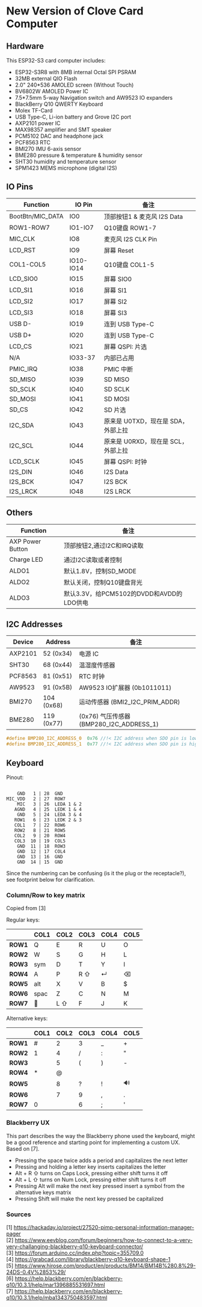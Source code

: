 # New Version of Clove Card Computer

## Hardware

This ESP32-S3 card computer includes:

* ESP32-S3R8 with 8MB internal Octal SPI PSRAM
* 32MB external QIO Flash
* 2.0" 240*536 AMOLED screen (Without Touch)
* BV6802W AMOLED Power IC
* 7.5*7.5mm 5-way Navigation switch and AW9523 IO expanders
* BlackBerry Q10 QWERTY Keyboard
* Molex TF-Card
* USB Type-C, Li-ion battery and Grove I2C port
* AXP2101 power IC
* MAX98357 amplifier and SMT speaker
* PCM5102 DAC and headphone jack
* PCF8563 RTC
* BMI270 IMU 6-axis sensor
* BME280 pressure & temperature & humidity sensor
* SHT30 humidity and temperature sensor
* SPM1423 MEMS microphone (digital I2S)


## IO Pins


| Function | IO Pin | 备注 |
| -- | -- | -- |
| BootBtn/MIC_DATA | IO0 | 顶部按钮1 & 麦克风 I2S Data |
| ROW1-ROW7 | IO1-IO7 | Q10键盘 ROW1-7 |
| MIC_CLK | IO8 | 麦克风 I2S CLK Pin |
| LCD_RST | IO9 | 屏幕 Reset |
| COL1-COL5 | IO10-IO14 | Q10键盘 COL1-5 |
| LCD_SIO0 | IO15 | 屏幕 SIO0 |
| LCD_SI1  | IO16 | 屏幕 SI1 |
| LCD_SI2  | IO17 | 屏幕 SI2 |
| LCD_SI3  | IO18 | 屏幕 SI3 |
| USB D- | IO19 | 连到 USB Type-C |
| USB D+ | IO20 | 连到 USB Type-C |
| LCD_CS | IO21 | 屏幕 QSPI: 片选 |
| N/A | IO33-37 | 内部已占用 |
| PMIC_IRQ | IO38 | PMIC 中断 |
| SD_MISO | IO39 | SD MISO |
| SD_SCLK | IO40 | SD SCLK |
| SD_MOSI | IO41 | SD MOSI |
| SD_CS   | IO42 | SD 片选 |
| I2C_SDA | IO43 | 原来是 U0TXD，现在是 SDA，外部上拉 |
| I2C_SCL | IO44 | 原来是 U0RXD，现在是 SCL，外部上拉 |
| LCD_SCLK| IO45 | 屏幕 QSPI: 时钟 |
| I2S_DIN | IO46 | I2S Data |
| I2S_BCK | IO47 | I2S BCK  |
| I2S_LRCK| IO48 | I2S LRCK |

## Others


| Function | 备注 |
| -- | -- |
| AXP Power Button | 顶部按钮2,通过I2C和IRQ读取 |
| Charge LED | 通过I2C读取或者控制 |
| ALDO1 | 默认1.8V，控制SD_MODE |
| ALDO2 | 默认关闭，控制Q10键盘背光 |
| ALDO3 | 默认3.3V，给PCM5102的DVDD和AVDD的LDO供电 |

## I2C Addresses


| Device | Address | 备注 |
| -- | -- | -- |
| AXP2101 | 52 (0x34)  | 电源 IC |
| SHT30   | 68 (0x44)  | 温湿度传感器 |
| PCF8563 | 81 (0x51)  | RTC 时钟 |
| AW9523  | 91 (0x5B)  | AW9523 IO扩展器 (0b1011011) |
| BMI270  | 104 (0x68) |  运动传感器 (BMI2_I2C_PRIM_ADDR) |
| BME280  | 119 (0x77) | (0x76) 气压传感器 (BMP280_I2C_ADDRESS_1) |

```C
#define BMP280_I2C_ADDRESS_0  0x76 //!< I2C address when SDO pin is low
#define BMP280_I2C_ADDRESS_1  0x77 //!< I2C address when SDO pin is high
```

## Keyboard


Pinout:
```

    GND   1 | 28  GND
MIC_VDD   2 | 27  ROW7
    MIC   3 | 26  LEDA 1 & 2
   AGND   4 | 25  LEDK 1 & 4
    GND   5 | 24  LEDA 3 & 4
   ROW1   6 | 23  LEDK 2 & 3
   COL1   7 | 22  ROW6
   ROW2   8 | 21  ROW5
   COL2   9 | 20  ROW4
   COL3  10 | 19  COL5
    GND  11 | 18  ROW3
    GND  12 | 17  COL4
    GND  13 | 16  GND
    GND  14 | 15  GND
```

Since the numbering can be confusing (is it the plug or the receptacle?), see footprint below for clarification.


### Column/Row to key matrix

Copied from [3]

Regular keys:

|          | COL1 | COL2 | COL3 | COL4 | COL5 | 
|----------|------|------|------|------|------| 
| **ROW1** | Q    | E    | R    | U    | O    |
| **ROW2** | W    | S    | G    | H    | L    |
| **ROW3** | sym  | D    | T    | Y    | I    |
| **ROW4** | A    | P    | R ⇧  | ↵    | ⌫   |
| **ROW5** | alt  | X    | V    | B    | $    |
| **ROW6** | spac | Z    | C    | N    | M    |
| **ROW7** | 🎤   | L ⇧  | F    | J    | K    |

Alternative keys:

|          | COL1 | COL2 | COL3 | COL4 | COL5 |
|----------|------|------|------|------|------|
| **ROW1** |   #  |   2  |   3  |   _  |   +  |
| **ROW2** |   1  |   4  |   /  |   :  |   "  |
| **ROW3** |      |   5  |   (  |   )  |   -  |
| **ROW4** |   *  |   @  |      |      |      |
| **ROW5** |      |   8  |   ?  |   !  |  🔊  |
| **ROW6** |      |   7  |   9  |   ,  |   .  |
| **ROW7** |   0  |      |   6  |   ;  |   '  |

### Blackberry UX

This part describes the way the Blackberry phone used the keyboard, might be a good reference and starting point for implementing a custom UX. Based on [7].

- Pressing the space twice adds a period and capitalizes the next letter
- Pressing and holding a letter key inserts capitalizes the letter
- Alt + R ⇧ turns on Caps Lock, pressing either shift turns it off
- Alt + L ⇧ turns on Num Lock, pressing either shift turns it off
- Pressing Alt will make the next key pressed insert a symbol from the alternative keys matrix
- Pressing Shift will make the next key pressed be capitalized


### Sources

[1] https://hackaday.io/project/27520-pimp-personal-information-manager-pager  
[2] https://www.eevblog.com/forum/beginners/how-to-connect-to-a-very-very-challanging-blackberry-q10-keyboard-connector/  
[3] https://forum.arduino.cc/index.php?topic=355709.0  
[4] https://grabcad.com/library/blackberry-q10-keyboard-shape-1  
[5] https://www.hirose.com/product/en/products/BM14/BM14B%280.8%29-24DS-0.4V%2853%29/  
[6] https://help.blackberry.com/en/blackberry-q10/10.3.1/help/mar1396885531697.html  
[7] https://help.blackberry.com/en/blackberry-q10/10.3.1/help/mba1343750483597.html   
